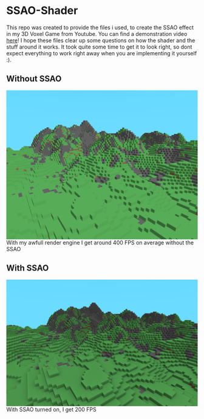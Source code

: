 # SSAO-Shader
This repo was created to provide the files i used, to create the SSAO effect in my 3D Voxel Game from Youtube.
You can find a demonstration video <a href="https://www.youtube.com/watch?v=mnrTlqF9Tn0&lc=UgxHs49C2YfTaslMcSd4AaABAg.A2JGJNt0FmyA2XsnaJGeJT">here</a>!
I hope these files clear up some questions on how the shader and the stuff around it works. It took quite some time to get it to look right, so dont expect everything to work right away when you are implementing it yourself :).

## Without SSAO
<img src="WithoutSSAO.png" alt="Landscape without SSAO" style="float: left; margin-right: 10px;" />
With my awfull render engine I get around 400 FPS on average without the SSAO

## With SSAO
<img src="WithSSAO.png" alt="Landscape with SSAO" style="float: left; margin-right: 10px;" />
With SSAO turned on, I get 200 FPS
